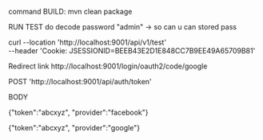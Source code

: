 command BUILD:
mvn clean package

RUN TEST do decode password "admin" ->  so can u can stored pass


curl --location 'http://localhost:9001/api/v1/test' \
--header 'Cookie: JSESSIONID=BEEB43E2D1E848CC7B9EE49A65709B81'

Redirect link http://localhost:9001/login/oauth2/code/google



POST 'http://localhost:9001/api/auth/token'

BODY

{"token":"abcxyz", "provider":"facebook"}

{"token":"abcxyz", "provider":"google"}
